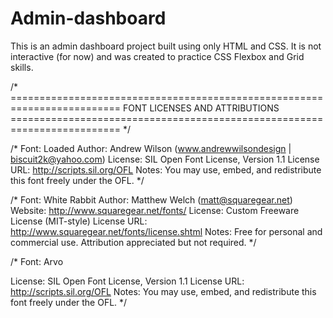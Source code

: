 # Admin-dashboard
This is an admin dashboard project built using only HTML and CSS. It is not interactive (for now) and was created to practice CSS Flexbox and Grid skills.











/* =========================================================================
   FONT LICENSES AND ATTRIBUTIONS
   ========================================================================= */

/* 
  Font: Loaded
  Author: Andrew Wilson (www.andrewwilsondesign | biscuit2k@yahoo.com)
  License: SIL Open Font License, Version 1.1
  License URL: http://scripts.sil.org/OFL
  Notes: You may use, embed, and redistribute this font freely under the OFL.
*/

/* 
  Font: White Rabbit
  Author: Matthew Welch (matt@squaregear.net)
  Website: http://www.squaregear.net/fonts/
  License: Custom Freeware License (MIT-style)
  License URL: http://www.squaregear.net/fonts/license.shtml
  Notes: Free for personal and commercial use. Attribution appreciated but not required.
*/

/* 
  Font: Arvo

  License: SIL Open Font License, Version 1.1
  License URL: http://scripts.sil.org/OFL
  Notes: You may use, embed, and redistribute this font freely under the OFL.
*/
